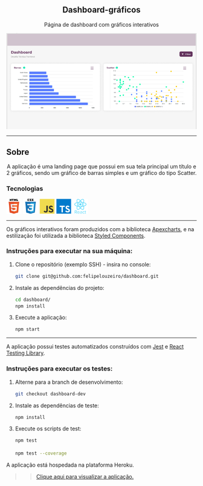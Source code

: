 <p align="center">
  <h2 align="center">Dashboard-gráficos</h2>

  <p align="center">
    Página de dashboard com gráficos interativos
  </p>
</p>

<p align="center">
  <img src="./src/app/shared/assets/doc/dashboard-page-1.png" alt="print da landing page"/>
</p>

---

<h2>Sobre</h2>
<p align="center">
A aplicação é uma landing page que possui em sua tela principal um título e 2 gráficos, sendo um gráfico de barras simples e um gráfico do tipo Scatter.
</p>

<h3 id="techs">Tecnologias</h3>
  
<div>
  <img src="https://raw.githubusercontent.com/devicons/devicon/master/icons/html5/html5-original-wordmark.svg" alt="html5" width="40" height="40"/>
  <img src="https://raw.githubusercontent.com/devicons/devicon/master/icons/css3/css3-original-wordmark.svg" alt="css3" width="40" height="40"/>
  <img src="https://raw.githubusercontent.com/devicons/devicon/master/icons/javascript/javascript-original.svg" alt="javascript" width="40" height="40"/>
  <img src="https://raw.githubusercontent.com/devicons/devicon/master/icons/typescript/typescript-original.svg" alt="typescript" width="40" height="40"/>
  <img src="https://raw.githubusercontent.com/devicons/devicon/master/icons/react/react-original-wordmark.svg" alt="react" width="40" height="40"/>
</div>

---

<p>Os gráficos interativos foram produzidos com a biblioteca <a href="https://apexcharts.com/">Apexcharts</a>, e na estilização foi utilizada a biblioteca <a href="https://styled-components.com/">Styled Components</a>.</p>

<h3>Instruções para executar na sua máquina:</h3>

1. Clone o repositório (exemplo SSH) - insira no console:

   ```sh
   git clone git@github.com:felipelouzeiro/dashboard.git
   ```

2. Instale as dependências do projeto:

   ```sh
   cd dashboard/
   npm install
   ```

3. Execute a aplicação:

   ```sh
   npm start
   ```

---

<p>A aplicação possui testes automatizados construídos com <a href="https://jestjs.io/pt-BR/">Jest</a> e <a href="https://testing-library.com/docs/react-testing-library/intro/">React Testing Library</a>.</p>

<h3>Instruções para executar os testes:</h3>

1. Alterne para a branch de desenvolvimento:

   ```sh
   git checkout dashboard-dev
   ```

2. Instale as dependências de teste:

   ```sh
   npm install
   ```

3. Execute os scripts de test:

   ```sh
   npm test

   npm test --coverage
   ```

A aplicação está hospedada na plataforma Heroku.

> > [Clique aqui para visualizar a aplicação.](https://dashboard-graphics.herokuapp.com/)
